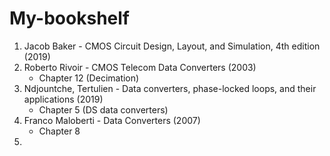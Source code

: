 # My-bookshelf
1. Jacob Baker - CMOS Circuit Design, Layout, and Simulation, 4th edition (2019)
2. Roberto Rivoir - CMOS Telecom Data Converters (2003)
    + Chapter 12 (Decimation)
3. Ndjountche, Tertulien - Data converters, phase-locked loops, and their applications (2019)
    + Chapter 5 (DS data converters)
4. Franco Maloberti - Data Converters (2007)
    + Chapter 8
5. 
